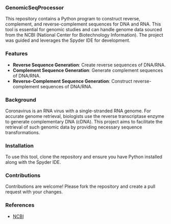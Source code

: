 ### GenomicSeqProcessor
This repository contains a Python program to construct reverse, complement, and reverse-complement sequences for DNA and RNA. This tool is essential for genomic studies and can handle genome data sourced from the NCBI (National Center for Biotechnology Information). The project was guided and leverages the Spyder IDE for development.

### Features

- **Reverse Sequence Generation**: Create reverse sequences of DNA/RNA.
- **Complement Sequence Generation**: Generate complement sequences of DNA/RNA.
- **Reverse-Complement Sequence Generation**: Construct reverse-complement sequences of DNA/RNA.

### Background

Coronavirus is an RNA virus with a single-stranded RNA genome. For accurate genome retrieval, biologists use the reverse transcriptase enzyme to generate complementary DNA (cDNA). This project aims to facilitate the retrieval of such genomic data by providing necessary sequence transformations.

### Installation

To use this tool, clone the repository and ensure you have Python installed along with the Spyder IDE.

### Contributions

Contributions are welcome! Please fork the repository and create a pull request with your changes.

### References

- [NCBI](https://www.ncbi.nlm.nih.gov/)
